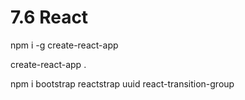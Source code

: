 # 7.6 React

npm i -g create-react-app

create-react-app .

npm i bootstrap reactstrap uuid react-transition-group

